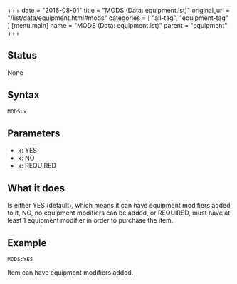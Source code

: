 +++
date = "2016-08-01"
title = "MODS (Data: equipment.lst)"
original_url = "/list/data/equipment.html#mods"
categories = [ "all-tag", "equipment-tag" ]
[menu.main]
    name = "MODS (Data: equipment.lst)"
    parent = "equipment"
+++

## Status

None

## Syntax

`MODS:x`

## Parameters

-   x: YES
-   x: NO
-   x: REQUIRED



What it does
------------

Is either YES (default), which means it can have equipment modifiers
added to it, NO, no equipment modifiers can be added, or REQUIRED, must
have at least 1 equipment modifier in order to purchase the item.

Example
-------

`MODS:YES`

Item can have equipment modifiers added.

